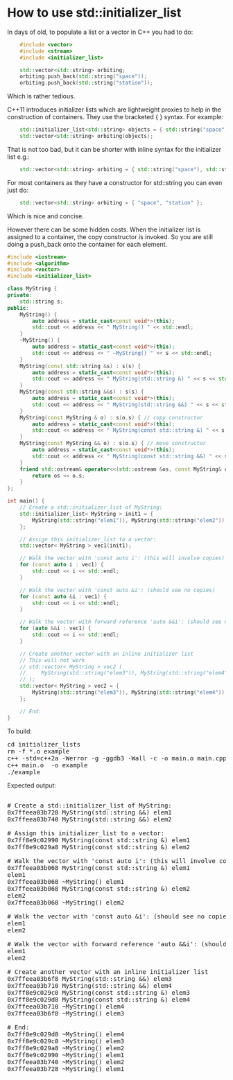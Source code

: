 How to use std::initializer_list
================================

In days of old, to populate a list or a vector in C++ you had to do:
```C++
    #include <vector>
    #include <stream>
    #include <initializer_list>

    std::vector<std::string> orbiting;
    orbiting.push_back(std::string("space"));
    orbiting.push_back(std::string("station"));
```
Which is rather tedious.

C++11 introduces initializer lists which are lightweight proxies to help
in the construction of containers. They use the bracketed { } syntax. For
example:
```C++
    std::initializer_list<std::string> objects = { std::string("space"), std::string("station") };
    std::vector<std::string> orbiting(objects);
```
That is not too bad, but it can be shorter with inline syntax for the
initializer list e.g.:
```C++
    std::vector<std::string> orbiting = { std::string("space"), std::string("station") };
```
For most containers as they have a constructor for std::string you can
even just do:
```C++
    std::vector<std::string> orbiting = { "space", "station" };
```
Which is nice and concise.

However there can be some hidden costs. When the initializer list is
assigned to a container, the copy constructor is invoked. So you are
still doing a push_back onto the container for each element.
```C++
#include <iostream>
#include <algorithm>
#include <vector>
#include <initializer_list>

class MyString {
private:
    std::string s;
public:
    MyString() {
        auto address = static_cast<const void*>(this);
        std::cout << address << " MyString() " << std::endl;
    }
    ~MyString() {
        auto address = static_cast<const void*>(this);
        std::cout << address << " ~MyString() " << s << std::endl;
    }
    MyString(const std::string &s) : s(s) {
        auto address = static_cast<const void*>(this);
        std::cout << address << " MyString(std::string &) " << s << std::endl;
    }
    MyString(const std::string &&s) : s(s) {
        auto address = static_cast<const void*>(this);
        std::cout << address << " MyString(std::string &&) " << s << std::endl;
    }
    MyString(const MyString & o) : s(o.s) { // copy constructor
        auto address = static_cast<const void*>(this);
        std::cout << address << " MyString(const std::string &) " << s << std::endl;
    }
    MyString(const MyString && o) : s(o.s) { // move constructor
        auto address = static_cast<const void*>(this);
        std::cout << address << " MyString(const std::string &&) " << s << std::endl;
    }
    friend std::ostream& operator<<(std::ostream &os, const MyString& o) {
        return os << o.s;
    }
};

int main() {
    // Create a std::initializer_list of MyString:
    std::initializer_list< MyString > init1 = {
        MyString(std::string("elem1")), MyString(std::string("elem2"))
    };

    // Assign this initializer_list to a vector:
    std::vector< MyString > vec1(init1);

    // Walk the vector with 'const auto i': (this will involve copies)
    for (const auto i : vec1) {
        std::cout << i << std::endl;
    }

    // Walk the vector with 'const auto &i': (should see no copies)
    for (const auto &i : vec1) {
        std::cout << i << std::endl;
    }

    // Walk the vector with forward reference 'auto &&i': (should see no copies)
    for (auto &&i : vec1) {
        std::cout << i << std::endl;
    }

    // Create another vector with an inline initializer list
    // This will not work
    // std::vector< MyString > vec2 (
    //     MyString(std::string("elem3")), MyString(std::string("elem4"))
    // );
    std::vector< MyString > vec2 = {
        MyString(std::string("elem3")), MyString(std::string("elem4"))
    };

    // End:
}
```
To build:
<pre>
cd initializer_lists
rm -f *.o example
c++ -std=c++2a -Werror -g -ggdb3 -Wall -c -o main.o main.cpp
c++ main.o  -o example
./example
</pre>
Expected output:
<pre>

# Create a std::initializer_list of MyString:
0x7ffeea03b728 MyString(std::string &&) elem1
0x7ffeea03b740 MyString(std::string &&) elem2

# Assign this initializer_list to a vector:
0x7ff8e9c02990 MyString(const std::string &) elem1
0x7ff8e9c029a8 MyString(const std::string &) elem2

# Walk the vector with 'const auto i': (this will involve copies)
0x7ffeea03b068 MyString(const std::string &) elem1
elem1
0x7ffeea03b068 ~MyString() elem1
0x7ffeea03b068 MyString(const std::string &) elem2
elem2
0x7ffeea03b068 ~MyString() elem2

# Walk the vector with 'const auto &i': (should see no copies)
elem1
elem2

# Walk the vector with forward reference 'auto &&i': (should see no copies)
elem1
elem2

# Create another vector with an inline initializer list
0x7ffeea03b6f8 MyString(std::string &&) elem3
0x7ffeea03b710 MyString(std::string &&) elem4
0x7ff8e9c029c0 MyString(const std::string &) elem3
0x7ff8e9c029d8 MyString(const std::string &) elem4
0x7ffeea03b710 ~MyString() elem4
0x7ffeea03b6f8 ~MyString() elem3

# End:
0x7ff8e9c029d8 ~MyString() elem4
0x7ff8e9c029c0 ~MyString() elem3
0x7ff8e9c029a8 ~MyString() elem2
0x7ff8e9c02990 ~MyString() elem1
0x7ffeea03b740 ~MyString() elem2
0x7ffeea03b728 ~MyString() elem1
</pre>
